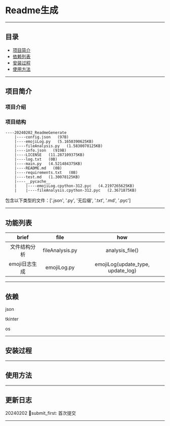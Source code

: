 # Readme生成
***
## 目录
- [项目简介](#项目简介)
- [依赖列表](#依赖列表)
- [安装过程](#安装过程)
- [使用方法](#使用方法)

***
## 项目简介

### 项目介绍

### 项目结构
``` shell
----20240202_ReadmeGenerate
    |----config.json   (97B)
    |----emojiLog.py   (5.1650390625KB)
    |----fileAnalysis.py   (1.5830078125KB)
    |----info.json   (919B)
    |----LICENSE   (11.287109375KB)
    |----log.txt   (0B)
    |----main.py   (4.521484375KB)
    |----README.md   (0B)
    |----requirements.txt   (0B)
    |----test.md   (1.30078125KB)
    |----__pycache__
    |    |----emojiLog.cpython-312.pyc   (4.2197265625KB)
    |    |----fileAnalysis.cpython-312.pyc   (2.3671875KB)
```
包含以下类型的文件：['.json', '.py', '无后缀', '.txt', '.md', '.pyc']

***
## 功能列表
|brief|file|how|
|:-:|:-:|:-:|
|文件结构分析|fileAnalysis.py|analysis_file()|
|emoji日志生成|emojiLog.py|emojiLog(update_type, update_log)|

***
## 依赖
json

tkinter

os


***
## 安装过程

***
## 使用方法

***
## 更新日志
20240202 🎉submit_first: 首次提交

***
